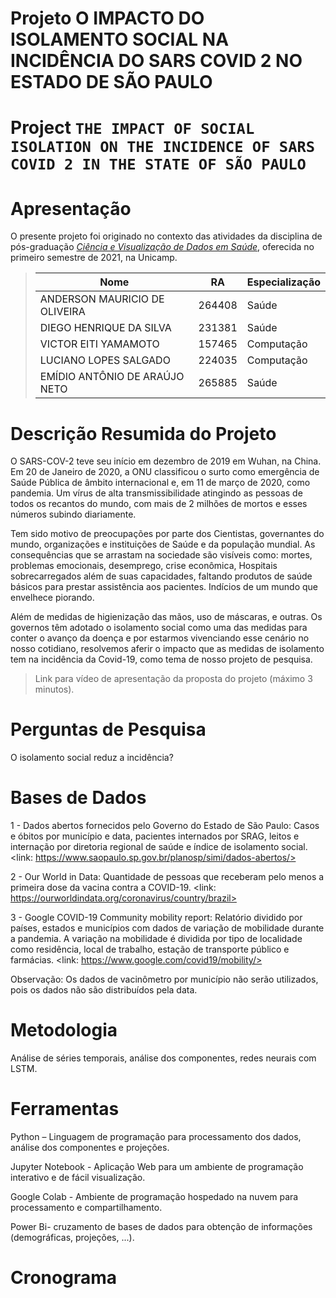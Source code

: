 # Projeto O IMPACTO DO ISOLAMENTO SOCIAL NA INCIDÊNCIA DO SARS COVID 2 NO ESTADO DE SÃO PAULO
# Project `THE IMPACT OF SOCIAL ISOLATION ON THE INCIDENCE OF SARS COVID 2 IN THE STATE OF SÃO PAULO`

# Apresentação

O presente projeto foi originado no contexto das atividades da disciplina de pós-graduação [*Ciência e Visualização de Dados em Saúde*](https://github.com/datasci4health/home), oferecida no primeiro semestre de 2021, na Unicamp.


> |Nome  | RA | Especialização|
> |--|--|--|
> | ANDERSON MAURICIO DE OLIVEIRA  | 264408  | Saúde|
> | DIEGO HENRIQUE DA SILVA  | 231381  | Saúde|
> | VICTOR EITI YAMAMOTO  | 157465  | Computação|
> | LUCIANO LOPES SALGADO  | 224035  | Computação|
> | EMÍDIO ANTÔNIO DE ARAÚJO NETO  | 265885  | Saúde|


# Descrição Resumida do Projeto
O SARS-COV-2 teve seu início em dezembro de 2019 em Wuhan, na China. Em 20 de Janeiro de 2020, a ONU classificou o surto como emergência de Saúde Pública de âmbito internacional e, em 11 de março de 2020, como pandemia. Um vírus de alta transmissibilidade atingindo as pessoas de todos os recantos do mundo, com mais de 2 milhões de mortos e esses números subindo diariamente.

Tem sido motivo de preocupações por parte dos Cientistas, governantes do mundo, organizações e instituições de Saúde e da população mundial. As consequências que se arrastam na sociedade são visíveis como: mortes, problemas emocionais, desemprego, crise econômica, Hospitais sobrecarregados além de suas capacidades, faltando produtos de saúde básicos para prestar assistência aos pacientes. Indícios de um mundo que envelhece piorando.
        
Além de medidas de higienização das mãos, uso de máscaras, e outras. Os governos têm adotado o isolamento social como uma das medidas para conter o avanço da doença e por estarmos vivenciando esse cenário no nosso cotidiano, resolvemos aferir o impacto que as medidas de  isolamento tem na incidência da Covid-19, como tema de nosso projeto de pesquisa.
> 
> Link para vídeo de apresentação da proposta do projeto (máximo 3 minutos).

# Perguntas de Pesquisa
O isolamento social reduz a incidência?

# Bases de Dados
1 - Dados abertos fornecidos pelo Governo do Estado de São Paulo: Casos e óbitos por município e data, pacientes internados por SRAG, leitos e internação por diretoria regional de saúde e índice de isolamento social. <link: https://www.saopaulo.sp.gov.br/planosp/simi/dados-abertos/>

2 - Our World in Data: Quantidade de pessoas que receberam pelo menos a primeira dose da vacina contra a COVID-19. <link: https://ourworldindata.org/coronavirus/country/brazil>

3 - Google COVID-19 Community mobility report: Relatório dividido por países, estados e municípios com dados de variação de mobilidade durante a pandemia. A variação na mobilidade é dividida por tipo de localidade como residência, local de trabalho, estação de transporte público e farmácias. <link: https://www.google.com/covid19/mobility/>
 
Observação: Os dados de vacinômetro por município não serão utilizados, pois os dados não são distribuídos pela data.

# Metodologia
Análise de séries temporais, análise dos componentes, redes neurais com LSTM.

# Ferramentas
Python – Linguagem de programação para processamento dos dados, análise dos componentes e projeções.

Jupyter Notebook - Aplicação Web para um ambiente de programação interativo e de fácil visualização.

Google Colab - Ambiente de programação hospedado na nuvem para processamento e compartilhamento.

Power Bi- cruzamento de bases de dados para obtenção de informações (demográficas, projeções, ...).


# Cronograma
